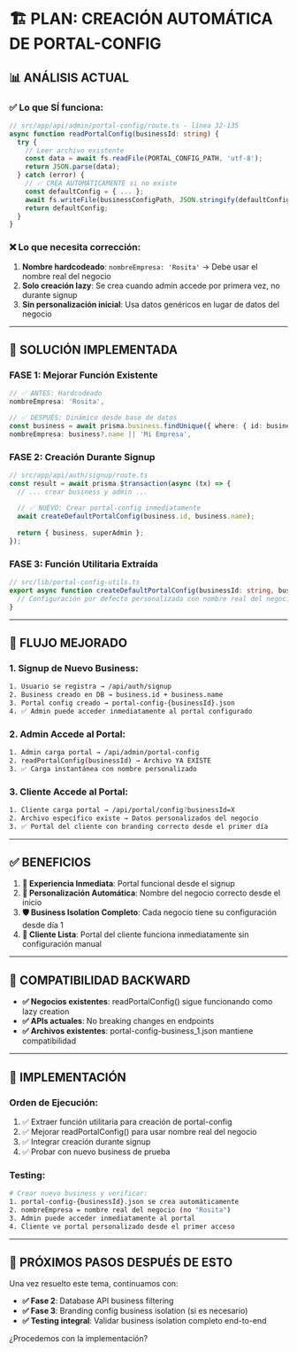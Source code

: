 # 🏗️ PLAN: CREACIÓN AUTOMÁTICA DE PORTAL-CONFIG

## 📊 **ANÁLISIS ACTUAL**

### ✅ **Lo que SÍ funciona:**
```typescript
// src/app/api/admin/portal-config/route.ts - línea 32-135
async function readPortalConfig(businessId: string) {
  try {
    // Leer archivo existente
    const data = await fs.readFile(PORTAL_CONFIG_PATH, 'utf-8');
    return JSON.parse(data);
  } catch (error) {
    // ✅ CREA AUTOMÁTICAMENTE si no existe
    const defaultConfig = { ... };
    await fs.writeFile(businessConfigPath, JSON.stringify(defaultConfig, null, 2), 'utf-8');
    return defaultConfig;
  }
}
```

### ❌ **Lo que necesita corrección:**
1. **Nombre hardcodeado**: `nombreEmpresa: 'Rosita'` → Debe usar el nombre real del negocio
2. **Solo creación lazy**: Se crea cuando admin accede por primera vez, no durante signup
3. **Sin personalización inicial**: Usa datos genéricos en lugar de datos del negocio

---

## 🔧 **SOLUCIÓN IMPLEMENTADA**

### **FASE 1: Mejorar Función Existente**
```typescript
// ✅ ANTES: Hardcodeado
nombreEmpresa: 'Rosita',

// ✅ DESPUÉS: Dinámico desde base de datos
const business = await prisma.business.findUnique({ where: { id: businessId } });
nombreEmpresa: business?.name || 'Mi Empresa',
```

### **FASE 2: Creación Durante Signup**
```typescript
// src/app/api/auth/signup/route.ts
const result = await prisma.$transaction(async (tx) => {
  // ... crear business y admin ...
  
  // ✅ NUEVO: Crear portal-config inmediatamente
  await createDefaultPortalConfig(business.id, business.name);
  
  return { business, superAdmin };
});
```

### **FASE 3: Función Utilitaria Extraída**
```typescript
// src/lib/portal-config-utils.ts
export async function createDefaultPortalConfig(businessId: string, businessName: string) {
  // Configuración por defecto personalizada con nombre real del negocio
}
```

---

## 🎯 **FLUJO MEJORADO**

### **1. Signup de Nuevo Business:**
```bash
1. Usuario se registra → /api/auth/signup
2. Business creado en DB → business.id + business.name
3. Portal config creado → portal-config-{businessId}.json
4. ✅ Admin puede acceder inmediatamente al portal configurado
```

### **2. Admin Accede al Portal:**
```bash
1. Admin carga portal → /api/admin/portal-config
2. readPortalConfig(businessId) → Archivo YA EXISTE
3. ✅ Carga instantánea con nombre personalizado
```

### **3. Cliente Accede al Portal:**
```bash
1. Cliente carga portal → /api/portal/config?businessId=X
2. Archivo específico existe → Datos personalizados del negocio
3. ✅ Portal del cliente con branding correcto desde el primer día
```

---

## ✅ **BENEFICIOS**

1. **🚀 Experiencia Inmediata**: Portal funcional desde el signup
2. **🎨 Personalización Automática**: Nombre del negocio correcto desde el inicio  
3. **🛡️ Business Isolation Completo**: Cada negocio tiene su configuración desde día 1
4. **📱 Cliente Lista**: Portal del cliente funciona inmediatamente sin configuración manual

---

## 🔄 **COMPATIBILIDAD BACKWARD**

- **✅ Negocios existentes**: readPortalConfig() sigue funcionando como lazy creation
- **✅ APIs actuales**: No breaking changes en endpoints
- **✅ Archivos existentes**: portal-config-business_1.json mantiene compatibilidad

---

## 🚀 **IMPLEMENTACIÓN**

### **Orden de Ejecución:**
1. ✅ Extraer función utilitaria para creación de portal-config
2. ✅ Mejorar readPortalConfig() para usar nombre real del negocio  
3. ✅ Integrar creación durante signup
4. ✅ Probar con nuevo business de prueba

### **Testing:**
```bash
# Crear nuevo business y verificar:
1. portal-config-{businessId}.json se crea automáticamente
2. nombreEmpresa = nombre real del negocio (no "Rosita")
3. Admin puede acceder inmediatamente al portal
4. Cliente ve portal personalizado desde el primer acceso
```

---

## 🎯 **PRÓXIMOS PASOS DESPUÉS DE ESTO**

Una vez resuelto este tema, continuamos con:
- **✅ Fase 2**: Database API business filtering  
- **✅ Fase 3**: Branding config business isolation (si es necesario)
- **✅ Testing integral**: Validar business isolation completo end-to-end

¿Procedemos con la implementación?
